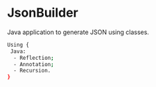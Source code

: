 # JsonBuilder
Java application to generate JSON using classes.

```bash
Using {
 Java:
  - Reflection;
  - Annotation;
  - Recursion.
}
```
